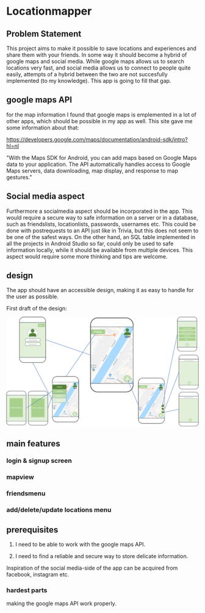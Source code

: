 # Locationmapper

## Problem Statement

This project aims to make it possible to save locations and experiences and share them with
your friends. In some way it should become a hybrid of google maps and social media.
While google maps allows us to search locations very fast, and social media allows us 
to connect to people quite easily, attempts of a hybrid between the two are not succesfully
implemented (to my knowledge). This app is going to fill that gap. 

## google maps API

for the map information I found that google maps is emplemented in a lot of other apps, which
should be possible in my app as well. This site gave me some information about that:

https://developers.google.com/maps/documentation/android-sdk/intro?hl=nl

"With the Maps SDK for Android, you can add maps based on Google Maps data to your application. 
The API automatically handles access to Google Maps servers, data downloading, 
map display, and response to map gestures."

## Social media aspect 

Furthermore a socialmedia aspect should be incorporated in the app. This would require a secure way to safe information 
on a server or in a database, such as friendslists, locationlists, passwords, usernames etc. This could be done with postrequests
to an API just like in Trivia, but this does not seem to be one of the safest ways. On the other hand, an SQL table implemented in 
all the projects in Android Studio so far, could only be used to safe information locally, while it should be available from multiple
devices. This aspect would require some more thinking and tips are welcome. 

## design

The app should have an accessible design, making it 
as easy to handle for the user as possible. 

First draft of the design:

![DesignFirstDraft](DesignFirstDraft.png)

## main features

### login & signup screen

### mapview

### friendsmenu

### add/delete/update locations menu 

## prerequisites

1. I need to be able to work with the google maps API.

2. I need to find a reliable and secure way to store delicate information. 

Inspiration of the social media-side of the app can be acquired from facebook, instagram etc. 

### hardest parts

making the google maps API work properly. 




